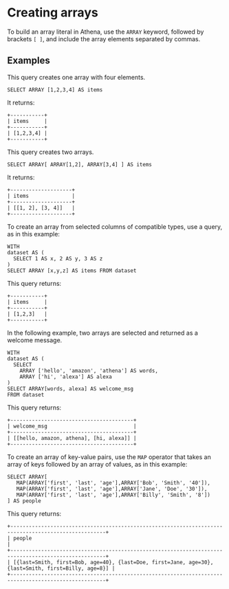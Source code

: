 # Creating arrays<a name="creating-arrays"></a>

To build an array literal in Athena, use the `ARRAY` keyword, followed by brackets `[ ]`, and include the array elements separated by commas\.

## Examples<a name="examples"></a>

This query creates one array with four elements\.

```
SELECT ARRAY [1,2,3,4] AS items
```

It returns:

```
+-----------+
| items     |
+-----------+
| [1,2,3,4] |
+-----------+
```

This query creates two arrays\.

```
SELECT ARRAY[ ARRAY[1,2], ARRAY[3,4] ] AS items
```

It returns:

```
+--------------------+
| items              |
+--------------------+
| [[1, 2], [3, 4]]   |
+--------------------+
```

To create an array from selected columns of compatible types, use a query, as in this example:

```
WITH
dataset AS (
  SELECT 1 AS x, 2 AS y, 3 AS z
)
SELECT ARRAY [x,y,z] AS items FROM dataset
```

This query returns:

```
+-----------+
| items     |
+-----------+
| [1,2,3]   |
+-----------+
```

In the following example, two arrays are selected and returned as a welcome message\.

```
WITH
dataset AS (
  SELECT
    ARRAY ['hello', 'amazon', 'athena'] AS words,
    ARRAY ['hi', 'alexa'] AS alexa
)
SELECT ARRAY[words, alexa] AS welcome_msg
FROM dataset
```

This query returns:

```
+----------------------------------------+
| welcome_msg                            |
+----------------------------------------+
| [[hello, amazon, athena], [hi, alexa]] |
+----------------------------------------+
```

To create an array of key\-value pairs, use the `MAP` operator that takes an array of keys followed by an array of values, as in this example:

```
SELECT ARRAY[
   MAP(ARRAY['first', 'last', 'age'],ARRAY['Bob', 'Smith', '40']),
   MAP(ARRAY['first', 'last', 'age'],ARRAY['Jane', 'Doe', '30']),
   MAP(ARRAY['first', 'last', 'age'],ARRAY['Billy', 'Smith', '8'])
] AS people
```

This query returns:

```
+-----------------------------------------------------------------------------------------------------+
| people                                                                                              |
+-----------------------------------------------------------------------------------------------------+
| [{last=Smith, first=Bob, age=40}, {last=Doe, first=Jane, age=30}, {last=Smith, first=Billy, age=8}] |
+-----------------------------------------------------------------------------------------------------+
```